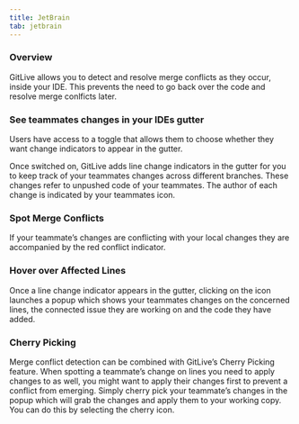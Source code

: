 ```yaml
---
title: JetBrain
tab: jetbrain
---
```


### Overview

GitLive allows you to detect and resolve merge conflicts as they occur, inside your IDE.
This prevents the need to go back over the code and resolve merge conlficts later.

### See teammates changes in your IDEs gutter
Users have access to a toggle that allows them to choose whether they want change indicators to appear in the gutter.


Once switched on, GitLive adds line change indicators in the gutter for you to keep track of your teammates changes across different branches. These changes refer to unpushed code of your teammates. The author of each change is indicated by your teammates icon.

### Spot Merge Conflicts
If your teammate’s changes are conflicting with your local changes they are accompanied by the red conflict indicator.


### Hover over Affected Lines
Once a line change indicator appears in the gutter, clicking on the icon launches a popup which shows your teammates changes on the concerned lines, the connected issue they are working on and the code they have added.


### Cherry Picking
Merge conflict detection can be combined with GitLive’s Cherry Picking feature. When spotting a teammate’s change on lines you need to apply changes to as well, you might want to apply their changes first to prevent a conflict from emerging. Simply cherry pick your teammate’s changes in the popup which will grab the changes and apply them to your working copy. You can do this by selecting the cherry icon.
